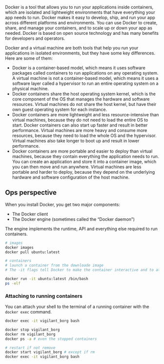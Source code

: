 
Docker is a tool that allows you to run your applications inside containers, which are isolated and lightweight environments that have everything your app needs to run. Docker makes it easy to develop, ship, and run your app across different platforms and environments. You can use Docker to create, share, and manage your containers, and to scale up or down your app as needed. Docker is based on open source technology and has many benefits for developers and operators.

Docker and a virtual machine are both tools that help you run your applications in isolated environments, but they have some key differences. Here are some of them:

- Docker is a container-based model, which means it uses software packages called containers to run applications on any operating system. A virtual machine is not a container-based model, which means it uses a software layer called a hypervisor to run an entire operating system on a physical machine.
- Docker containers share the host operating system kernel, which is the core component of the OS that manages the hardware and software resources. Virtual machines do not share the host kernel, but have their own guest operating system for each instance.
- Docker containers are more lightweight and less resource-intensive than virtual machines, because they do not need to load the entire OS to start. Docker containers can also start up faster and result in better performance. Virtual machines are more heavy and consume more resources, because they need to load the whole OS and the hypervisor. Virtual machines also take longer to boot up and result in lower performance.
- Docker containers are more portable and easier to deploy than virtual machines, because they contain everything the application needs to run. You can create an application and store it into a container image, which you can then move and run anywhere. Virtual machines are less portable and harder to deploy, because they depend on the underlying hardware and software configuration of the host machine.


## Ops perspective

When you install Docker, you get two major components: 

- The Docker client 
- The Docker engine (sometimes called the “Docker daemon”) 

The engine implements the runtime, API and everything else required to run containers.

```bash
# images
docker images
docker pull ubuntu:latest

# containers
# launch a container from the downloade image
# The -it flags tell Docker to make the container interactive and to attach the current shell to the container’s terminal

docker run -it ubuntu:latest /bin/bash
ps -elf

```

### Attaching to running containers 

You can attach your shell to the terminal of a running container with the `docker exec` command. 

```bash
docker exec -it vigilant_borg bash
```

```bash
docker stop vigilant_borg
docker rm vigilant_borg
docker ps -a # even the stopped containers

# restart if not remove
docker start vigilant_borg # except if rm
docker exec -it vigilant_borg bash
```

